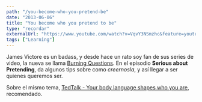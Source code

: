 ```yaml
---
path: "/you-become-who-you-pretend-be"
date: "2013-06-06"
title: "You become who you pretend to be"
type: "recordar"
externalUrl: "https://www.youtube.com/watch?v=VqvY3NSmzhc&feature=youtu.be"
tags: ["Learning"]
---
```


James Victore es un badass, y desde hace un rato soy fan de sus series de video, la nueva se llama [Burning Questions](https://www.youtube.com/user/JamesVictore/videos). En el episodio **Serious about Pretending**, da algunos tips sobre como _creernosla_, y así llegar a ser quienes queremos ser.

Sobre el mismo tema, [TedTalk - Your body language shapes who you are](http://youtu.be/Ks-_Mh1QhMc), recomendado.
